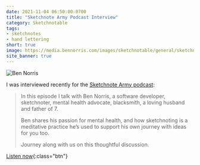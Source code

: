 ```yaml
---
date: 2021-11-04 06:50:00-0700
title: "Sketchnote Army Podcast Interview"
category: Sketchnotable
tags:
- sketchnotes
- hand lettering
short: true
image: https://media.bennorris.com/images/sketchnotable/general/sketchnote-army-podcast-2021.jpeg
site_banner: true
---
```


![Ben Norris](https://media.bennorris.com/images/sketchnotable/general/sketchnote-army-podcast-2021.jpeg)

I was interviewed recently for the [Sketchnote Army podcast](https://sketchnotearmy.com/blog/2021/11/1/ben-norris):

> In this episode I talk with Ben Norris, a software developer, sketchnoter, mental health advocate, blacksmith, a loving husband and father of 7.
> 
> Ben shares his passion for mental health, and how sketchnoting is a meditative practice he’s used to support his own journey with ideas for you too.
> 
> Journey along with us on this thoughtful discussion.

[Listen now](https://sketchnotearmy.com/blog/2021/11/1/ben-norris){:class="btn"}
